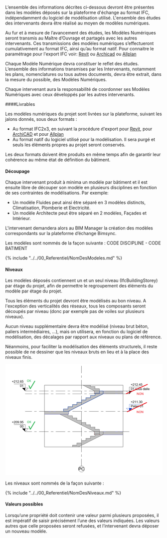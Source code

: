 L’ensemble des informations décrites ci-dessous devront être présentes dans les modèles déposés sur la plateforme d'échange au format IFC, indépendamment du logiciel de modélisation utilisé.
L'ensemble des études des intervenants devra être réalisé au moyen de modèles numériques. 

Au fur et à mesure de l’avancement des études, les Modèles Numériques seront transmis au Maître d’Ouvrage et partagés avec les autres intervenants. Ces transmissions des modèles numériques s’effectueront cumulativement au format IFC, ainsi qu’au format natif. 
Pour connaitre le paramétrage pour l'export IFC voir: [Revit](/02_Modelisation/00_communs/export-rvt.md ) ou [Archicad](/02_Modelisation/00_communs/export-archicad.md ) ou [Allplan](/02_Modelisation/00_communs/export-allplan.md )

Chaque Modèle Numérique devra constituer le reflet des études. L’ensemble des informations transmises par les Intervenants, notamment les plans, nomenclatures ou tous autres documents, devra être extrait, dans la mesure du possible, des Modèles Numériques. 

Chaque intervenant aura la responsabilité de coordonner ses Modèles Numériques avec ceux développés par les autres intervenants.

####Livrables

Les modèles numériques du projet sont livrées sur la plateforme, suivant les jalons donnés, sous deux formats :

* Au format IFC2x3, en suivant la procédure d'export pour [Revit](/02_Modelisation/00_communs/export-rvt.md), pour [ArchiCAD](/02_Modelisation/00_communs/export-archicad.md) et pour [Allplan](/02_Modelisation/00_communs/export-allplan.md )
* Au format natif du logiciel utilisé pour la modélisation. Il sera purgé et seuls les éléments propres au projet seront conservés. 

Les deux formats doivent être produits en même temps afin de garantir leur cohérence au même état de définition du bâtiment.

#### Découpage

Chaque intervenant produit à minima un modèle par bâtiment et il est ensuite libre de découper son modèle en plusieurs disciplines en fonction de ses contraintes de modélisations. 
Par exemple: 
* Un modèle Fluides peut ainsi être séparé en 3 modèles distincts, Climatisation, Plomberie et Electricité. 
* Un modèle Architecte peut être séparé en 2 modèles, Façades et Intérieur.

L'intervenant demandera alors au BIM Manager la création des modèles correspondants sur la plateforme d’échange Bimsync.

Les modèles sont nommés de la façon suivante : CODE DISCIPLINE - CODE BATIMENT

{% include "../../00_Referentiel/NomDesModeles.md"  %}

#### Niveaux

Les modèles déposés contiennent un et un seul niveau \(IfcBuildingStorey\) par étage du projet, afin de permettre le regroupement des éléments du modèle par étage du projet.

Tous les éléments du projet devront être modélisés au bon niveau. A l'exception des verticalités des réseaux, tous les composants seront découpés par niveau \(donc par exemple pas de voiles sur plusieurs niveaux\).

Aucun niveau supplémentaire devra être modélisé \(niveau brut béton, paliers intermédiaires, …\), mais on utilisera, en fonction du logiciel de modélisation, des décalages par rapport aux niveaux ou plans de référence.

Néanmoins, pour faciliter la modélisation des éléments structurels, il reste possible de ne dessiner que les niveaux bruts en lieu et à la place des niveaux finis.

![](/02_Modelisation/00_communs/images/Niveaux.PNG)

Les niveaux sont nommés de la façon suivante : 

{% include "../../00_Referentiel/NomDesNiveaux.md"  %}

#### Valeurs possibles

Lorsqu’une propriété doit contenir une valeur parmi plusieurs proposées, il est impératif de saisir précisément l’une des valeurs indiquées. Les valeurs autres que celle proposées seront refusées, et l’intervenant devra déposer un nouveau modèle.

